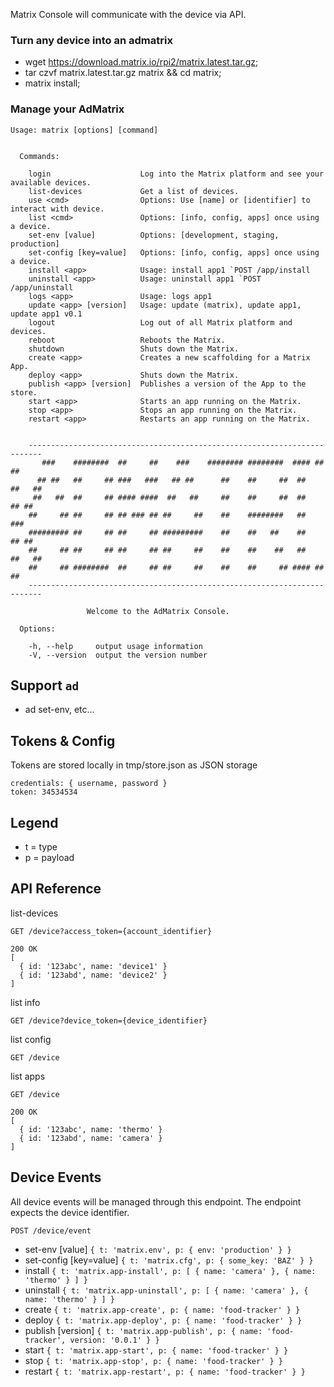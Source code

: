 Matrix Console will communicate with the device via API.

### Turn any device into an admatrix

* wget https://download.matrix.io/rpi2/matrix.latest.tar.gz;
* tar czvf matrix.latest.tar.gz matrix && cd matrix;
* matrix install;


### Manage your AdMatrix

```
Usage: matrix [options] [command]


  Commands:

    login                    Log into the Matrix platform and see your available devices.
    list-devices             Get a list of devices.
    use <cmd>                Options: Use [name] or [identifier] to interact with device.
    list <cmd>               Options: [info, config, apps] once using a device.
    set-env [value]          Options: [development, staging, production]
    set-config [key=value]   Options: [info, config, apps] once using a device.
    install <app>            Usage: install app1 `POST /app/install 
    uninstall <app>          Usage: uninstall app1 `POST /app/uninstall
    logs <app>               Usage: logs app1
    update <app> [version]   Usage: update (matrix), update app1, update app1 v0.1
    logout                   Log out of all Matrix platform and devices.
    reboot                   Reboots the Matrix.
    shutdown                 Shuts down the Matrix.
    create <app>             Creates a new scaffolding for a Matrix App.
    deploy <app>             Shuts down the Matrix.
    publish <app> [version]  Publishes a version of the App to the store.
    start <app>              Starts an app running on the Matrix.
    stop <app>               Stops an app running on the Matrix.
    restart <app>            Restarts an app running on the Matrix.


	-------------------------------------------------------------------------
	   ###    ########  ##     ##    ###    ######## ########  #### ##     ##
	  ## ##   ##     ## ###   ###   ## ##      ##    ##     ##  ##   ##   ##
	 ##   ##  ##     ## #### ####  ##   ##     ##    ##     ##  ##    ## ##
	##     ## ##     ## ## ### ## ##     ##    ##    ########   ##     ###
	######### ##     ## ##     ## #########    ##    ##   ##    ##    ## ##
	##     ## ##     ## ##     ## ##     ##    ##    ##    ##   ##   ##   ##
	##     ## ########  ##     ## ##     ##    ##    ##     ## #### ##     ##
	-------------------------------------------------------------------------

			     Welcome to the AdMatrix Console.

  Options:

    -h, --help     output usage information
    -V, --version  output the version number

```

## Support `ad`

* ad set-env, etc...

## Tokens & Config

Tokens are stored locally in tmp/store.json as JSON storage
```
credentials: { username, password }
token: 34534534
```


## Legend

* t = type
* p = payload

## API Reference

list-devices
```
GET /device?access_token={account_identifier}

200 OK
[ 
  { id: '123abc', name: 'device1' }
  { id: '123abd', name: 'device2' }
]
```
list info
```
GET /device?device_token={device_identifier}
```
list config
```
GET /device
```
list apps
```
GET /device

200 OK
[ 
  { id: '123abc', name: 'thermo' }
  { id: '123abd', name: 'camera' }
]
```

## Device Events

All device events will be managed through this endpoint. The endpoint expects the device identifier.

```
POST /device/event
```

* set-env [value] `{ t: 'matrix.env', p: { env: 'production' } }`
* set-config [key=value] `{ t: 'matrix.cfg', p: { some_key: 'BAZ' } }`
* install <app> `{ t: 'matrix.app-install', p: [ { name: 'camera' }, { name: 'thermo' } ] }`
* uninstall <app> `{ t: 'matrix.app-uninstall', p: [ { name: 'camera' }, { name: 'thermo' } ] }`
* create <app> `{ t: 'matrix.app-create', p: { name: 'food-tracker' } }`
* deploy <app> `{ t: 'matrix.app-deploy', p: { name: 'food-tracker' } }`
* publish <app> [version] `{ t: 'matrix.app-publish', p: { name: 'food-tracker', version: '0.0.1' } }`
* start <app> `{ t: 'matrix.app-start', p: { name: 'food-tracker' } }`
* stop <app> `{ t: 'matrix.app-stop', p: { name: 'food-tracker' } }`
* restart <app> `{ t: 'matrix.app-restart', p: { name: 'food-tracker' } }`